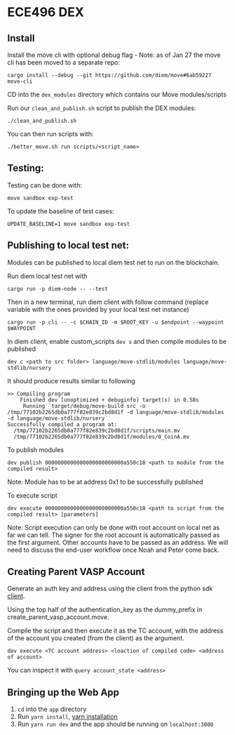 # ECE496 DEX

## Install

Install the move cli with optional debug flag - Note: as of Jan 27 the move cli has been moved to a separate repo:
```
cargo install --debug --git https://github.com/diem/move#6ab59227 move-cli
```
CD into the `dex_modules` directory which contains our Move modules/scripts

Run our `clean_and_publish.sh` script to publish the DEX modules:
```
./clean_and_publish.sh
```
You can then run scripts with:
```
./better_move.sh run scripts/<script_name>
```

## Testing:
Testing can be done with:
```
move sandbox exp-test
```

To update the baseline of test cases:
```
UPDATE_BASELINE=1 move sandbox exp-test
```

## Publishing to local test net:
Modules can be published to local diem test net to run on the blockchain.

Run diem local test net with 
```
cargo run -p diem-node -- --test
```

Then in a new terminal, run diem client with follow command (replace variable with the ones provided by your local test net instance)
```
cargo run -p cli -- -c $CHAIN_ID -m $ROOT_KEY -u $endpoint --waypoint $WAYPOINT
```

In diem client, enable custom_scripts `dev s` and then compile modules to be published
```
dev c <path to src folder> language/move-stdlib/modules language/move-stdlib/nursery
```
It should produce results similar to following
```
>> Compiling program
    Finished dev [unoptimized + debuginfo] target(s) in 0.58s
     Running `target/debug/move-build src -o /tmp/77102b2265db0a777f82e839c2bd8d1f -d language/move-stdlib/modules -d language/move-stdlib/nursery`
Successfully compiled a program at:
  /tmp/77102b2265db0a777f82e839c2bd8d1f/scripts/main.mv
  /tmp/77102b2265db0a777f82e839c2bd8d1f/modules/0_CoinA.mv
```

To publish modules
```
dev publish 0000000000000000000000000a550c18 <path to module from the compiled result>
```
Note: Module has to be at address 0x1 to be successfully published 

To execute script
```
dev execute 0000000000000000000000000a550c18 <path to script from the compiled result> [parameters]
```
Note: Script execution can only be done with root account on local net as far we can tell. The signer for the root account is automatically passed as the first argument. Other accounts have to be passed as an address. We will need to discuss the end-user workflow once Noah and Peter come back. 


## Creating Parent VASP Account

Generate an auth key and address using the client from the python sdk [client](https://github.com/diem/my-first-client/tree/master/python/src).

Using the top half of the authentication_key as the dummy_prefix in create_parent_vasp_account.move.

Compile the script and then execute it as the TC account, with the address of the account you created (from the client) as the argument.
```
dev execute <TC account address> <loaction of compiled code> <address of account>
```

You can inspect it with `query account_state <address>`


## Bringing up the Web App

1. `cd` into the `app` directory
2. Run `yarn install`, [yarn installation](https://classic.yarnpkg.com/lang/en/docs/install/#debian-stable)
3. Run `yarn run dev` and the app should be running on `localhost:3000`
